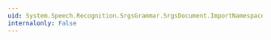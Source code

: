 ```yaml
---
uid: System.Speech.Recognition.SrgsGrammar.SrgsDocument.ImportNamespaces
internalonly: False
---
```

